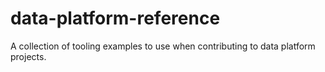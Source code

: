 # data-platform-reference
A collection of tooling examples to use when contributing to data platform projects.
